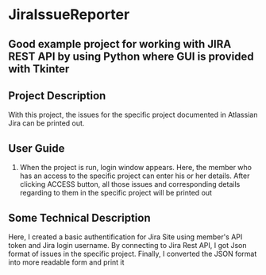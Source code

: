 # JiraIssueReporter
## Good example project for working with JIRA REST API by using Python where GUI is provided with Tkinter

## Project Description
With this project, the issues for the specific project documented in Atlassian Jira can be printed out. 

## User Guide
1. When the project is run, login window appears. Here, the member who has an access to the specific project can enter his or her details.
   After clicking ACCESS button, all those issues and corresponding details regarding to them in the specific project will be printed out

## Some Technical Description
Here, I created a basic authentification for Jira Site using member's API token and Jira login username. By connecting to Jira Rest API, 
I got Json format of issues in the specific project. Finally, I converted the JSON format into more readable form and print it
